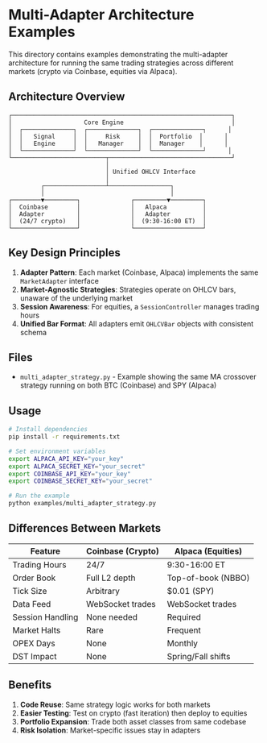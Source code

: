 # Multi-Adapter Architecture Examples

This directory contains examples demonstrating the multi-adapter architecture for running the same trading strategies across different markets (crypto via Coinbase, equities via Alpaca).

## Architecture Overview

```
┌─────────────────────────────────────────────────────────────┐
│                    Core Engine                              │
│  ┌──────────────┐  ┌──────────────┐  ┌──────────────┐      │
│  │   Signal     │  │     Risk     │  │  Portfolio  │      │
│  │   Engine     │  │   Manager    │  │  Manager    │      │
│  └──────────────┘  └──────────────┘  └──────────────┘      │
└──────────────────────────┬──────────────────────────────────┘
                           │
                           │ Unified OHLCV Interface
                           │
         ┌─────────────────┴─────────────────┐
         │                                   │
┌────────▼─────────┐              ┌─────────▼─────────┐
│  Coinbase        │              │   Alpaca          │
│  Adapter         │              │   Adapter         │
│  (24/7 crypto)   │              │  (9:30-16:00 ET)  │
└──────────────────┘              └───────────────────┘
```

## Key Design Principles

1. **Adapter Pattern**: Each market (Coinbase, Alpaca) implements the same `MarketAdapter` interface
2. **Market-Agnostic Strategies**: Strategies operate on OHLCV bars, unaware of the underlying market
3. **Session Awareness**: For equities, a `SessionController` manages trading hours
4. **Unified Bar Format**: All adapters emit `OHLCVBar` objects with consistent schema

## Files

- `multi_adapter_strategy.py` - Example showing the same MA crossover strategy running on both BTC (Coinbase) and SPY (Alpaca)

## Usage

```bash
# Install dependencies
pip install -r requirements.txt

# Set environment variables
export ALPACA_API_KEY="your_key"
export ALPACA_SECRET_KEY="your_secret"
export COINBASE_API_KEY="your_key"
export COINBASE_SECRET_KEY="your_secret"

# Run the example
python examples/multi_adapter_strategy.py
```

## Differences Between Markets

| Feature | Coinbase (Crypto) | Alpaca (Equities) |
|---------|------------------|-------------------|
| Trading Hours | 24/7 | 9:30-16:00 ET |
| Order Book | Full L2 depth | Top-of-book (NBBO) |
| Tick Size | Arbitrary | $0.01 (SPY) |
| Data Feed | WebSocket trades | WebSocket trades |
| Session Handling | None needed | Required |
| Market Halts | Rare | Frequent |
| OPEX Days | None | Monthly |
| DST Impact | None | Spring/Fall shifts |

## Benefits

1. **Code Reuse**: Same strategy logic works for both markets
2. **Easier Testing**: Test on crypto (fast iteration) then deploy to equities
3. **Portfolio Expansion**: Trade both asset classes from same codebase
4. **Risk Isolation**: Market-specific issues stay in adapters
